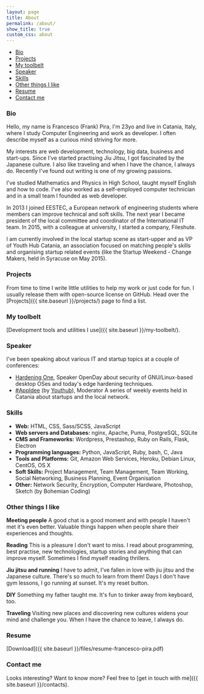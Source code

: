 ```yaml
---
layout: page
title: About
permalink: /about/
show_title: true
custom_css: about
---
```


- [Bio](#bio)
- [Projects](#projects)
- [My toolbelt](#my-toolbelt)
- [Speaker](#speaker)
- [Skills](#skills)
- [Other things I like](#other-things-i-like)
- [Resume](#resume)
- [Contact me](#contact-me)

### Bio

Hello, my name is Francesco (Frank) Pira, I'm 23yo and live in Catania, Italy, where I study Computer Engineering and work as developer. I often describe myself as a curious mind striving for more.

My interests are web development, technology, big data, business and start-ups. Since I've started practising Jiu Jitsu, I got fascinated by the Japanese culture. I also like traveling and when I have the chance, I always do. Recently I've found out writing is one of my growing passions.

I've studied Mathematics and Physics in High School, taught myself English and how to code. I've also worked as a self-employed computer technician and in a small team I founded as web developer.

In 2013 I joined EESTEC, a European network of engineering students where members can improve technical and soft skills. The next year I became president of the local committee and coordinator of the International IT team. In 2015, with a colleague at university, I started a company, Fileshute.

I am currently involved in the local startup scene as start-upper and as VP of Youth Hub Catania, an association focused on matching people's skills and organising startup related events (like the Startup Weekend - Change Makers, held in Syracuse on May 2015).

### Projects

From time to time I write little utilities to help my work or just code for fun. I usually release them with open-source license on GitHub. Head over the [Projects]({{ site.baseurl }}/projects/) page to find a list.

### My toolbelt

[Development tools and utilities I use]({{ site.baseurl }}/my-toolbelt/).

### Speaker

I've been speaking about various IT and startup topics at a couple of conferences:

- [Hardening One](http://etnaforensics.it/sweetbus/), Speaker
OpenDay about security of GNU/Linux-based desktop OSes and today's edge hardening techniques.
- [#AppIdee](https://twitter.com/search?q=%23appidee) (by [Youthub](http://youthub.net)), Moderator
A series of weekly events held in Catania about startups and the local network.

### Skills

- **Web:** HTML, CSS, Sass/SCSS, JavaScript
- **Web servers and Databases:** nginx, Apache, Puma, PostgreSQL, SQLite
- **CMS and Frameworks:** Wordpress, Prestashop, Ruby on Rails, Flask, Electron
- **Programming languages:** Python, JavaScript, Ruby, bash, C, Java
- **Tools and Platforms:** Git, Amazon Web Services, Heroku, Debian Linux, CentOS, OS X
- **Soft Skills:** Project Management, Team Management, Team Working, Social Networking, Business Planning, Event Organisation
- **Other:** Network Security, Encryption, Computer Hardware, Photoshop, Sketch (by Bohemian Coding)

### Other things I like

**Meeting people** A good chat is a good moment and with people I haven't met it's even better. Valuable things happen when people share their experiences and thoughts.

**Reading** This is a pleasure I don't want to miss. I read about programming, best practise, new technologies, startup stories and anything that can improve myself.
Sometimes I find myself reading thrillers.

**Jiu jitsu and running** I have to admit, I've fallen in love with jiu jitsu and the Japanese culture. There's so much to learn from them! Days I don't have gym lessons, I go running at sunset. It's my reset button.

**DIY** Something my father taught me. It's fun to tinker away from keyboard, too.

**Traveling** Visiting new places and discovering new cultures widens your mind and challenge you. When I have the chance to leave, I always do.

### Resume

[Download]({{ site.baseurl }}/files/resume-francesco-pira.pdf)

### Contact me

Looks interesting? Want to know more?
Feel free to [get in touch with me]({{ site.baseurl }}/contacts).
